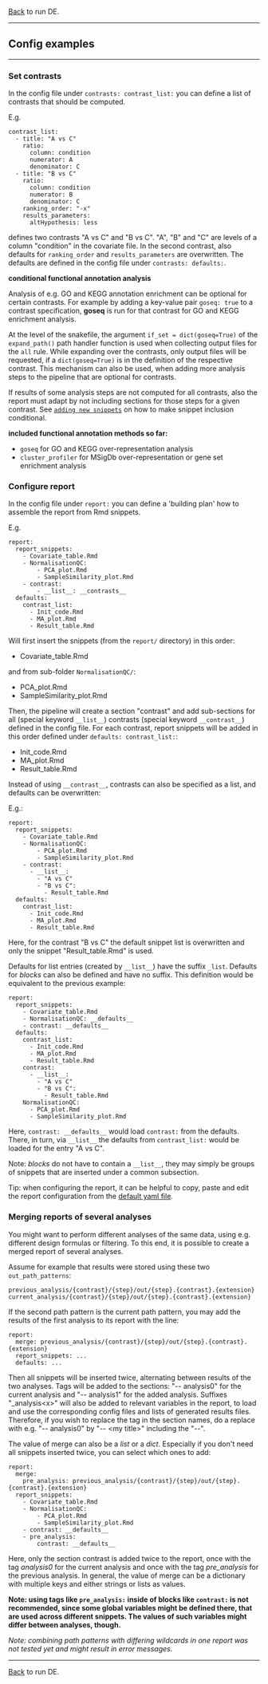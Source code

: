 [Back](../run_DE.md) to run DE.

---

Config examples
---------------

---

### Set contrasts

In the config file under `contrasts: contrast_list:` you can define a list of contrasts that should be computed.

E.g.

```
contrast_list:
  - title: "A vs C"
    ratio:
      column: condition
      numerator: A
      denominator: C
  - title: "B vs C"
    ratio:
      column: condition
      numerator: B
      denominator: C
    ranking_order: "-x"
    results_parameters:
      altHypothesis: less
```

defines two contrasts "A vs C" and "B vs C".
"A", "B" and "C" are levels of a column "condition" in the covariate file.
In the second contrast, also defaults for `ranking_order` and `results_parameters` are overwritten.
The defaults are defined in the config file under `contrasts: defaults:`.

**conditional functional annotation analysis**

Analysis of e.g. GO and KEGG annotation enrichment can be optional for certain contrasts.
For example by adding a key-value pair `goseq: true` to a contrast specification, **goseq** is run for that contrast for GO and KEGG enrichment analysis.

At the level of the snakefile, the argument `if_set = dict(goseq=True)` of the `expand_path()` path handler function is used when collecting output files for the `all` rule.
While expanding over the contrasts, only output files will be requested, if a `dict(goseq=True)` is in the definition of the respective contrast.
This mechanism can also be used, when adding more analysis steps to the pipeline that are optional for contrasts.

If results of some analysis steps are not computed for all contrasts, also the report must adapt by not including sections for those steps for a given contrast.
See [`adding new snippets`](adding_rmd_snippets.md) on how to make snippet inclusion conditional.

**included functional annotation methods so far:**

- `goseq` for GO and KEGG over-representation analysis
- `cluster_profiler` for MSigDb over-representation or gene set enrichment analysis

### Configure report

In the config file under `report:` you can define a 'building plan' how to assemble the report from Rmd snippets.

E.g.

```
report:
  report_snippets:
    - Covariate_table.Rmd
    - NormalisationQC:
        - PCA_plot.Rmd
        - SampleSimilarity_plot.Rmd
    - contrast:
        - __list__: __contrasts__
  defaults:
    contrast_list:
      - Init_code.Rmd
      - MA_plot.Rmd
      - Result_table.Rmd
```

Will first insert the snippets (from the `report/` directory) in this order:

- Covariate_table.Rmd

and from sub-folder `NormalisationQC/`:

- PCA_plot.Rmd
- SampleSimilarity_plot.Rmd

Then, the pipeline will create a section "contrast" and add sub-sections for all (special keyword `__list__`) contrasts (special keyword `__contrast__`) defined in the config file.
For each contrast, report snippets will be added in this order defined under `defaults: contrast_list:`:

- Init_code.Rmd
- MA_plot.Rmd
- Result_table.Rmd

Instead of using `__contrast__`, contrasts can also be specified as a list, and defaults can be overwritten:

E.g.:

```
report:
  report_snippets:
    - Covariate_table.Rmd
    - NormalisationQC:
        - PCA_plot.Rmd
        - SampleSimilarity_plot.Rmd
    - contrast:
      - __list__:
        - "A vs C"
        - "B vs C":
          - Result_table.Rmd
  defaults:
    contrast_list:
      - Init_code.Rmd
      - MA_plot.Rmd
      - Result_table.Rmd
```

Here, for the contrast "B vs C" the default snippet list is overwritten and only the snippet "Result_table.Rmd" is used.

Defaults for list entries (created by `__list__`) have the suffix `_list`. Defaults for *blocks* can also be defined and have no suffix.
This definition would be equivalent to the previous example:

```
report:
  report_snippets:
    - Covariate_table.Rmd
    - NormalisationQC: __defaults__
    - contrast: __defaults__
  defaults:
    contrast_list:
      - Init_code.Rmd
      - MA_plot.Rmd
      - Result_table.Rmd
    contrast:
      - __list__:
        - "A vs C"
        - "B vs C":
          - Result_table.Rmd
    NormalisationQC:
      - PCA_plot.Rmd
      - SampleSimilarity_plot.Rmd
```

Here, `contrast: __defaults__` would load `contrast:` from the defaults. There, in turn, via `__list__` the defaults from `contrast_list:` would be loaded for the entry "A vs C".

Note: *blocks* do not have to contain a `__list__`, they may simply be groups of snippets that are inserted under a common subsection.

Tip: when configuring the report, it can be helpful to copy, paste and edit the report configuration from the [default yaml file](../defaults/DE_config_defaults.yaml).


### Merging reports of several analyses

You might want to perform different analyses of the same data, using e.g. different design formulas or filtering.
To this end, it is possible to create a merged report of several analyses.

Assume for example that results were stored using these two `out_path_patterns`:

```
previous_analysis/{contrast}/{step}/out/{step}.{contrast}.{extension}
current_analysis/{contrast}/{step}/out/{step}.{contrast}.{extension}
```

If the second path pattern is the current path pattern, you may add the results of the first analysis to its report with the line:

```
report:
  merge: previous_analysis/{contrast}/{step}/out/{step}.{contrast}.{extension}
  report_snippets: ...
  defaults: ...
```

Then all snippets will be inserted twice, alternating between results of the two analyses.
Tags will be added to the sections: "-- analysis0" for the current analysis and "-- analysis1" for the added analysis.
Suffixes "_analysis\<x\>" will also be added to relevant variables in the report, to load and use the corresponding config files and lists of generated results files.
Therefore, if you wish to replace the tag in the section names, do a replace with e.g. "-- analysis0" by "-- \<my title\>" including the "--".

The value of merge can also be a *list* or a *dict*.
Especially if you don't need all snippets inserted twice, you can select which ones to add:

```
report:
  merge:
    pre_analysis: previous_analysis/{contrast}/{step}/out/{step}.{contrast}.{extension}
  report_snippets:
    - Covariate_table.Rmd
    - NormalisationQC:
        - PCA_plot.Rmd
        - SampleSimilarity_plot.Rmd
    - contrast: __defaults__
    - pre_analysis:
        contrast: __defaults__
```

Here, only the section contrast is added twice to the report, once with the tag *analysis0* for the current analysis and once with the tag *pre_analysis* for the previous analysis.
In general, the value of merge can be a dictionary with multiple keys and either strings or lists as values.

**Note: using tags like `pre_analysis:` inside of blocks like `contrast:` is not recommended, since some global variables might be defined there, that are used across different snippets. The values of such variables might differ between analyses, though.**

*Note: combining path patterns with differing wildcards in one report was not tested yet and might result in error messages.*

---

[Back](../run_DE.md) to run DE.